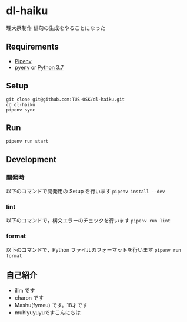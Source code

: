 # dl-haiku

理大祭制作
俳句の生成をやることになった

## Requirements

- [Pipenv](https://pipenv-ja.readthedocs.io/ja/translate-ja/install.html#installing-pipenv)
- [pyenv](https://github.com/pyenv/pyenv) or [Python 3.7](https://www.python.org/downloads/)

## Setup

```sh=
git clone git@github.com:TUS-OSK/dl-haiku.git
cd dl-haiku
pipenv sync
```

## Run

```sh=
pipenv run start
```

## Development

### 開発時

以下のコマンドで開発用の Setup を行います
`pipenv install --dev`

### lint

以下のコマンドで，構文エラーのチェックを行います
`pipenv run lint`

### format

以下のコマンドで，Python ファイルのフォーマットを行います
`pipenv run format`

## 自己紹介

- ilim です
- charon です
- Mashu(fymeu) です。18才です
- muhiyuyuyuですこんにちは
